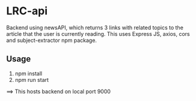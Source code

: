 # LRC-api
Backend using newsAPI, which returns 3 links with related topics to the article that the user is currently reading. This uses Express JS, axios, cors and subject-extractor npm package. 

## Usage
1. npm install
2. npm run start

==> This hosts backend on local port 9000

